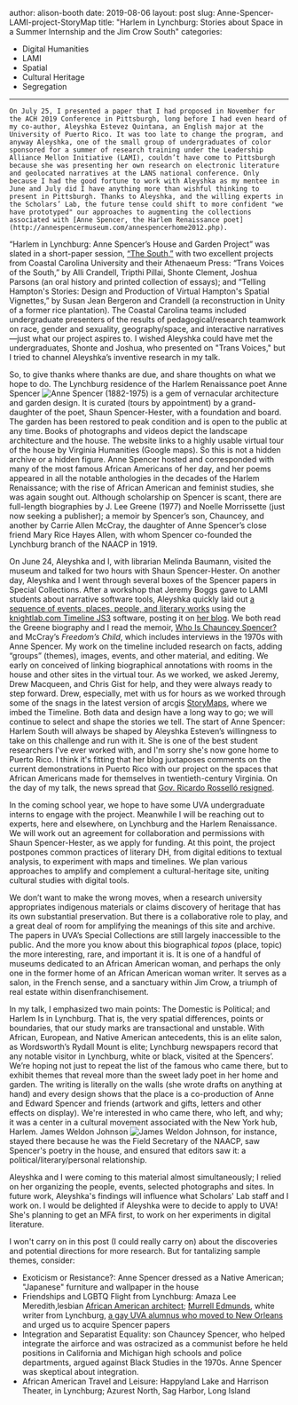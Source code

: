 author: alison-booth
date: 2019-08-06
layout: post
slug: Anne-Spencer-LAMI-project-StoryMap
title: "Harlem in Lynchburg: Stories about Space in a Summer Internship and the Jim Crow South"
categories:
- Digital Humanities
- LAMI 
- Spatial
- Cultural Heritage
- Segregation
---

	On July 25, I presented a paper that I had proposed in November for the ACH 2019 Conference in Pittsburgh, long before I had even heard of my co-author, Aleyshka Estevez Quintana, an English major at the University of Puerto Rico. It was too late to change the program, and anyway Aleyshka, one of the small group of undergraduates of color sponsored for a summer of research training under the Leadership Alliance Mellon Initiative (LAMI), couldn’t have come to Pittsburgh because she was presenting her own research on electronic literature and geolocated narratives at the LANS national conference. Only because I had the good fortune to work with Aleyshka as my mentee in June and July did I have anything more than wishful thinking to present in Pittsburgh. Thanks to Aleyshka, and the willing experts in the Scholars’ Lab, the future tense could shift to more confident "we have prototyped" our approaches to augmenting the collections associated with [Anne Spencer, the Harlem Renaissance poet](http://annespencermuseum.com/annespencerhome2012.php).  
	
“Harlem in Lynchburg: Anne Spencer’s House and Garden Project” was slated in a short-paper session, [“The South,”](https://www.conftool.org/ach2019/index.php?page=browseSessions&form_session=109#paperID213) with two excellent projects from Coastal Carolina University and their Athenaeum Press: “Trans Voices of the South,” by Alli Crandell, Tripthi Pillai, Shonte Clement, Joshua Parsons (an oral history and printed collection of essays); and “Telling Hampton's Stories: Design and Production of Virtual Hampton's Spatial Vignettes,” by Susan Jean Bergeron and Crandell (a reconstruction in Unity of a former rice plantation). The Coastal Carolina teams included undergraduate presenters of the results of pedagogical/research teamwork on race, gender and sexuality, geography/space, and interactive narratives—just what our project aspires to. I wished Aleyshka could have met the undergraduates, Shonte and Joshua, who presented on "Trans Voices," but I tried to channel Aleyshka’s inventive research in my talk.

So, to give thanks where thanks are due, and share thoughts on what we hope to do. The Lynchburg residence of the Harlem Renaissance poet Anne Spencer ![Anne Spencer](https://upload.wikimedia.org/wikipedia/commons/3/32/Anne_Spencer_poet_Lynchburg.jpeg) (1882-1975) is a gem of vernacular architecture and garden design. It is curated (tours by appointment) by a grand-daughter of the poet, Shaun Spencer-Hester, with a foundation and board. The garden has been restored to peak condition and is open to the public at any time. Books of photographs and videos depict the landscape architecture and the house. The website links to a highly usable virtual tour of the house by Virginia Humanities (Google maps). So this is not a hidden archive or a hidden figure. Anne Spencer hosted and corresponded with many of the most famous African Americans of her day, and her poems appeared in all the notable anthologies in the decades of the Harlem Renaissance; with the rise of African American and feminist studies, she was again sought out. Although scholarship on Spencer is scant, there are full-length biographies by J. Lee Greene (1977) and Noelle Morrissette (just now seeking a publisher); a memoir by Spencer’s son, Chauncey, and another by Carrie Allen McCray, the daughter of Anne Spencer’s close friend Mary Rice Hayes Allen, with whom Spencer co-founded the Lynchburg branch of the NAACP in 1919. 

On June 24, Aleyshka and I, with librarian Melinda Baumann, visited the museum and talked for two hours with Shaun Spencer-Hester. On another day, Aleyshka and I went through several boxes of the Spencer papers in Special Collections. After a workshop that Jeremy Boggs gave to LAMI students about narrative software tools, Aleyshka quickly laid out [a sequence of events, places, people, and literary works](http://annespencer.scholarslab.org/) using the [knightlab.com Timeline JS3](https://timeline.knightlab.com/) software, posting it on [her blog](http://www.alienliterature.com). We both read the Greene biography and I read the memoir, [Who Is Chauncey Spencer?](https://chaunceyspencer.wordpress.com/contact/) and McCray’s _Freedom’s Child_, which includes interviews in the 1970s with Anne Spencer. My work on the timeline included research on facts, adding “groups” (themes), images, events, and other material, and editing. We early on conceived of linking biographical annotations with rooms in the house and other sites in the virtual tour. As we worked, we asked Jeremy, Drew Macqueen, and Chris Gist for help, and they were always ready to step forward. Drew, especially, met with us for hours as we worked through some of the snags in the latest version of arcgis [StoryMaps](https://storymaps.arcgis.com/stories/42c30360263542c6947e283a31a436c7), where we imbed the Timeline. Both data and design have a long way to go; we will continue to select and shape the stories we tell. The start of Anne Spencer: Harlem South will always be shaped by Aleyshka Esteven’s willingness to take on this challenge and run with it. She is one of the best student researchers I’ve ever worked with, and I'm sorry she's now gone home to Puerto Rico. I think it's fitting that her blog juxtaposes comments on the current demonstrations in Puerto Rico with our project on the spaces that African Americans made for themselves in twentieth-century Virginia. On the day of my talk, the news spread that [Gov. Ricardo Rosselló resigned](https://www.cnn.com/2019/07/16/us/puerto-rico-governor-rossello-private-chats/index.html). 

In the coming school year, we hope to have some UVA undergraduate interns to engage with the project. Meanwhile I will be reaching out to experts, here and elsewhere, on Lynchburg and the Harlem Renaissance. We will work out an agreement for collaboration and permissions with Shaun Spencer-Hester, as we apply for funding. At this point, the project postpones common practices of literary DH, from digital editions to textual analysis, to experiment with maps and timelines. We plan various approaches to amplify and complement a cultural-heritage site, uniting cultural studies with digital tools.

We don’t want to make the wrong moves, when a research university appropriates indigenous materials or claims discovery of heritage that has its own substantial preservation. But there is a collaborative role to play, and a great deal of room for amplifying the meanings of this site and archive. The papers in UVA’s Special Collections are still largely inaccessible to the public. And the more you know about this biographical _topos_ (place, topic) the more interesting, rare, and important it is. It is one of a handful of museums dedicated to an African American woman, and perhaps the only one in the former home of an African American woman writer. It serves as a salon, in the French sense, and a sanctuary within Jim Crow, a triumph of real estate within disenfranchisement.   

In my talk, I emphasized two main points: The Domestic is Political; and Harlem Is in Lynchburg. That is, the very spatial differences, points or boundaries, that our study marks are transactional and unstable.  With African, European, and Native American antecedents, this is an elite salon, as Wordsworth’s Rydall Mount is elite; Lynchburg newspapers record that any notable visitor in Lynchburg, white or black, visited at the Spencers’. We’re hoping not just to repeat the list of the famous who came there, but to exhibit themes that reveal more than the sweet lady poet in her home and garden. The writing is literally on the walls (she wrote drafts on anything at hand) and every design shows that the place is a co-production of Anne and Edward Spencer and friends (artwork and gifts, letters and other effects on display). We're interested in who came there, who left, and why; it was a center in a cultural movement associated with the New York hub, Harlem. James Weldon Johnson ![James Weldon Johnson](https://github.com/scholarslab/scholarslab.org/blob/AleyshkaSpencerBlog/assets/post-media/2019-08-06-J-W-Johnson.jpg), for instance, stayed there because he was the Field Secretary of the NAACP, saw Spencer's poetry in the house, and ensured that editors saw it: a political/literary/personal relationship. 

Aleyshka and I were coming to this material almost simultaneously; I relied on her organizing the people, events, selected photographs and sites. In future work, Aleyshka's findings will influence what Scholars' Lab staff and I work on. I would be delighted if Aleyshka were to decide to apply to UVA! She's planning to get an MFA first, to work on her experiments in digital literature.

I won't carry on in this post (I could really carry on) about the discoveries and potential directions for more research. But for tantalizing sample themes, consider:

- Exoticism or Resistance?: Anne Spencer dressed as a Native American; "Japanese" furniture and wallpaper in the house
- Friendships and LGBTQ Flight from Lynchburg: Amaza Lee Meredith,lesbian [African American architect](https://en.wikipedia.org/wiki/Azurest_South); [Murrell Edmunds](https://www.encyclopediavirginia.org/Edmunds_Murrell_1898-1981), white writer from Lynchburg, [a gay UVA alumnus who moved to New Orleans](https://www.questia.com/library/journal/1G1-306971766/queer-antiracism-and-the-forgotten-fiction-of-murrell) and urged us to acquire Spencer papers
- Integration and Separatist Equality: son Chauncey Spencer, who helped integrate the airforce and was ostracized as a communist before he held positions in California and Michigan high schools and police departments, argued against Black Studies in the 1970s. Anne Spencer was skeptical about integration. 
- African American Travel and Leisure: Happyland Lake and Harrison Theater, in Lynchburg; Azurest North, Sag Harbor, Long Island

